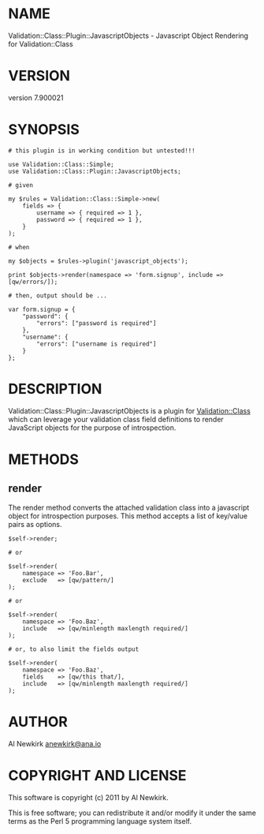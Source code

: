 # NAME

Validation::Class::Plugin::JavascriptObjects - Javascript Object Rendering for Validation::Class

# VERSION

version 7.900021

# SYNOPSIS

    # this plugin is in working condition but untested!!!

    use Validation::Class::Simple;
    use Validation::Class::Plugin::JavascriptObjects;

    # given

    my $rules = Validation::Class::Simple->new(
        fields => {
            username => { required => 1 },
            password => { required => 1 },
        }
    );

    # when

    my $objects = $rules->plugin('javascript_objects');

    print $objects->render(namespace => 'form.signup', include => [qw/errors/]);

    # then, output should be ...

    var form.signup = {
        "password": {
            "errors": ["password is required"]
        },
        "username": {
            "errors": ["username is required"]
        }
    };

# DESCRIPTION

Validation::Class::Plugin::JavascriptObjects is a plugin for [Validation::Class](http://search.cpan.org/perldoc?Validation::Class)
which can leverage your validation class field definitions to render JavaScript
objects for the purpose of introspection.

# METHODS

## render

The render method converts the attached validation class into a javascript
object for introspection purposes. This method accepts a list of key/value pairs
as options.

    $self->render;

    # or

    $self->render(
        namespace => 'Foo.Bar',
        exclude   => [qw/pattern/]
    );

    # or

    $self->render(
        namespace => 'Foo.Baz',
        include   => [qw/minlength maxlength required/]
    );

    # or, to also limit the fields output

    $self->render(
        namespace => 'Foo.Baz',
        fields    => [qw/this that/],
        include   => [qw/minlength maxlength required/]
    );

# AUTHOR

Al Newkirk <anewkirk@ana.io>

# COPYRIGHT AND LICENSE

This software is copyright (c) 2011 by Al Newkirk.

This is free software; you can redistribute it and/or modify it under
the same terms as the Perl 5 programming language system itself.
